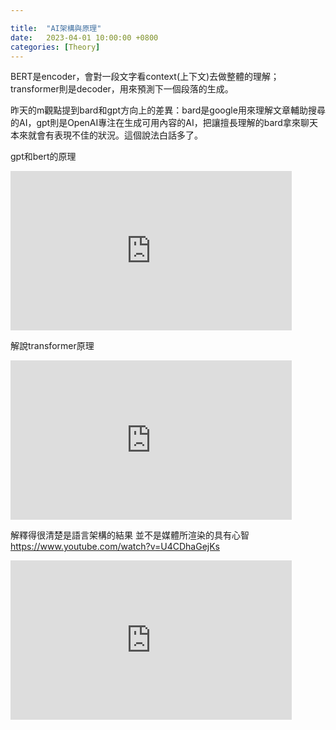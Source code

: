 ```yaml
---

title:  "AI架構與原理"
date:   2023-04-01 10:00:00 +0800
categories: [Theory]
---
```


BERT是encoder，會對一段文字看context(上下文)去做整體的理解；transformer則是decoder，用來預測下一個段落的生成。

昨天的m觀點提到bard和gpt方向上的差異：bard是google用來理解文章輔助搜尋的AI，gpt則是OpenAI專注在生成可用內容的AI，把讓擅長理解的bard拿來聊天本來就會有表現不佳的狀況。這個說法白話多了。 

gpt和bert的原理
<iframe width="450" height="255" src="https://www.youtube.com/embed/S3xgoFFwlpM" title="YouTube video player" frameborder="0" ></iframe>

解說transformer原理
<iframe width="450" height="255" src="https://www.youtube.com/embed/08J22Zs0F6Q" title="YouTube video player" frameborder="0" ></iframe>

解釋得很清楚是語言架構的結果 並不是媒體所渲染的具有心智
https://www.youtube.com/watch?v=U4CDhaGejKs
<iframe width="450" height="255" src="https://www.youtube.com/embed/U4CDhaGejKs" title="YouTube video player" frameborder="0" ></iframe>